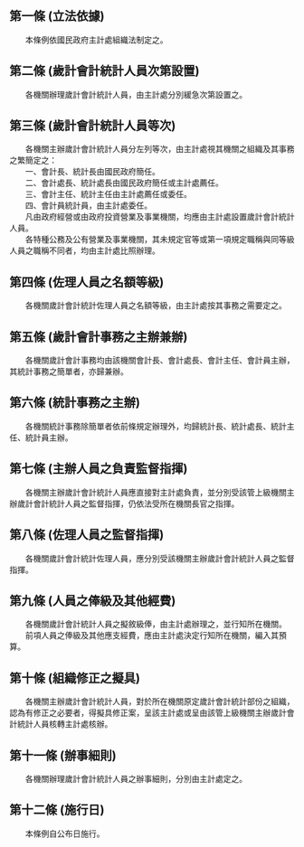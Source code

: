 第一條 (立法依據)
-----------------
　　本條例依國民政府主計處組織法制定之。  


第二條 (歲計會計統計人員次第設置)
---------------------------------
　　各機關辦理歲計會計統計人員，由主計處分別緩急次第設置之。  


第三條 (歲計會計統計人員等次)
-----------------------------
　　各機關主辦歲計會計統計人員分左列等次，由主計處視其機關之組織及其事務之繁簡定之：  
　　一、會計長、統計長由國民政府簡任。  
　　二、會計處長、統計處長由國民政府簡任或主計處薦任。  
　　三、會計主任、統計主任由主計處薦任或委任。  
　　四、會計員統計員，由主計處委任。  
　　凡由政府經營或由政府投資營業及事業機關，均應由主計處設置歲計會計統計人員。  
　　各特種公務及公有營業及事業機關，其未規定官等或第一項規定職稱與同等級人員之職稱不同者，均由主計處比照辦理。  


第四條 (佐理人員之名額等級)
---------------------------
　　各機關歲計會計統計佐理人員之名額等級，由主計處按其事務之需要定之。  


第五條 (歲計會計事務之主辦兼辦)
-------------------------------
　　各機關歲計會計事務均由該機關會計長、會計處長、會計主任、會計員主辦，其統計事務之簡單者，亦歸兼辦。  


第六條 (統計事務之主辦)
-----------------------
　　各機關統計事務除簡單者依前條規定辦理外，均歸統計長、統計處長、統計主任、統計員主辦。  


第七條 (主辦人員之負責監督指揮)
-------------------------------
　　各機關主辦歲計會計統計人員應直接對主計處負責，並分別受該管上級機關主辦歲計會計統計人員之監督指揮，仍依法受所在機關長官之指揮。  


第八條 (佐理人員之監督指揮)
---------------------------
　　各機關歲計會計統計佐理人員，應分別受該機關主辦歲計會計統計人員之監督指揮。  


第九條 (人員之俸級及其他經費)
-----------------------------
　　各機關歲計會計統計人員之擬敘級俸，由主計處辦理之，並行知所在機關。  
　　前項人員之俸級及其他應支經費，應由主計處決定行知所在機關，編入其預算。  


第十條 (組織修正之擬具)
-----------------------
　　各機關主辦歲計會計統計人員，對於所在機關原定歲計會計統計部份之組織，認為有修正之必要者，得擬具修正案，呈該主計處或呈由該管上級機關主辦歲計會計統計人員核轉主計處核辦。  


第十一條 (辦事細則)
-------------------
　　各機關辦理歲計會計統計人員之辦事細則，分別由主計處定之。  


第十二條 (施行日)
-----------------
　　本條例自公布日施行。